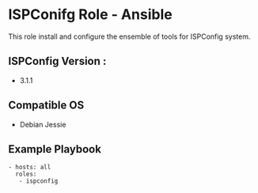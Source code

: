 ISPConifg Role - Ansible
=========

This role install and configure the ensemble of tools for ISPConfig system.

ISPConfig Version :
-------------------
- 3.1.1

Compatible OS
------------

- Debian Jessie

Example Playbook
----------------

```
- hosts: all
  roles:
   - ispconfig
```

